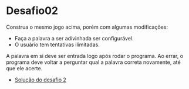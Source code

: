 # Desafio02

Construa o mesmo jogo acima, porém com algumas modificações:

- Faça a palavra a ser adivinhada ser configurável.
- O usuário tem tentativas ilimitadas.

A palavra em si deve ser entrada logo após rodar o programa. Ao errar,
o programa deve voltar a perguntar qual a palavra correta novamente,
até que ele acerte.

- [Solução do desafio 2](https://github.com/Auralcat/elixir-study-group/blob/master/solucoes/desafio_02/miriamretka/lib/desafio02.ex)
